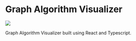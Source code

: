 # Graph Algorithm Visualizer

[<img src="https://img.shields.io/website?up_message=Github%20Pages&url=https%3A%2F%2Fjatinmanav.github.io%2Fgraph-algorithm-visualizer%2F">](https://jatinmanav.github.io/graph-algorithm-visualizer/)

Graph Algorithm Visualizer built using React and Typescript.
